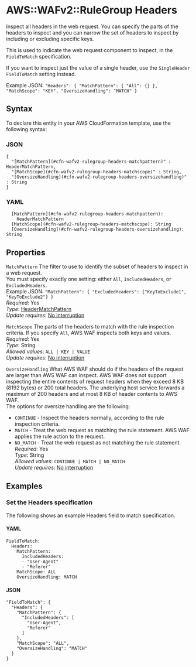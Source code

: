 # AWS::WAFv2::RuleGroup Headers<a name="aws-properties-wafv2-rulegroup-headers"></a>

Inspect all headers in the web request\. You can specify the parts of the headers to inspect and you can narrow the set of headers to inspect by including or excluding specific keys\.

This is used to indicate the web request component to inspect, in the `FieldToMatch` specification\. 

If you want to inspect just the value of a single header, use the `SingleHeader` `FieldToMatch` setting instead\.

Example JSON: `"Headers": { "MatchPattern": { "All": {} }, "MatchScope": "KEY", "OversizeHandling": "MATCH" }` 

## Syntax<a name="aws-properties-wafv2-rulegroup-headers-syntax"></a>

To declare this entity in your AWS CloudFormation template, use the following syntax:

### JSON<a name="aws-properties-wafv2-rulegroup-headers-syntax.json"></a>

```
{
  "[MatchPattern](#cfn-wafv2-rulegroup-headers-matchpattern)" : HeaderMatchPattern,
  "[MatchScope](#cfn-wafv2-rulegroup-headers-matchscope)" : String,
  "[OversizeHandling](#cfn-wafv2-rulegroup-headers-oversizehandling)" : String
}
```

### YAML<a name="aws-properties-wafv2-rulegroup-headers-syntax.yaml"></a>

```
  [MatchPattern](#cfn-wafv2-rulegroup-headers-matchpattern): 
    HeaderMatchPattern
  [MatchScope](#cfn-wafv2-rulegroup-headers-matchscope): String
  [OversizeHandling](#cfn-wafv2-rulegroup-headers-oversizehandling): String
```

## Properties<a name="aws-properties-wafv2-rulegroup-headers-properties"></a>

`MatchPattern`  <a name="cfn-wafv2-rulegroup-headers-matchpattern"></a>
The filter to use to identify the subset of headers to inspect in a web request\.   
You must specify exactly one setting: either `All`, `IncludedHeaders`, or `ExcludedHeaders`\.  
Example JSON: `"MatchPattern": { "ExcludedHeaders": {"KeyToExclude1", "KeyToExclude2"} }`   
*Required*: Yes  
*Type*: [HeaderMatchPattern](aws-properties-wafv2-rulegroup-headermatchpattern.md)  
*Update requires*: [No interruption](https://docs.aws.amazon.com/AWSCloudFormation/latest/UserGuide/using-cfn-updating-stacks-update-behaviors.html#update-no-interrupt)

`MatchScope`  <a name="cfn-wafv2-rulegroup-headers-matchscope"></a>
The parts of the headers to match with the rule inspection criteria\. If you specify `All`, AWS WAF inspects both keys and values\.   
*Required*: Yes  
*Type*: String  
*Allowed values*: `ALL | KEY | VALUE`  
*Update requires*: [No interruption](https://docs.aws.amazon.com/AWSCloudFormation/latest/UserGuide/using-cfn-updating-stacks-update-behaviors.html#update-no-interrupt)

`OversizeHandling`  <a name="cfn-wafv2-rulegroup-headers-oversizehandling"></a>
What AWS WAF should do if the headers of the request are larger than AWS WAF can inspect\. AWS WAF does not support inspecting the entire contents of request headers when they exceed 8 KB \(8192 bytes\) or 200 total headers\. The underlying host service forwards a maximum of 200 headers and at most 8 KB of header contents to AWS WAF\.   
The options for oversize handling are the following:  
+  `CONTINUE` \- Inspect the headers normally, according to the rule inspection criteria\. 
+  `MATCH` \- Treat the web request as matching the rule statement\. AWS WAF applies the rule action to the request\.
+  `NO_MATCH` \- Treat the web request as not matching the rule statement\.
*Required*: Yes  
*Type*: String  
*Allowed values*: `CONTINUE | MATCH | NO_MATCH`  
*Update requires*: [No interruption](https://docs.aws.amazon.com/AWSCloudFormation/latest/UserGuide/using-cfn-updating-stacks-update-behaviors.html#update-no-interrupt)

## Examples<a name="aws-properties-wafv2-rulegroup-headers--examples"></a>



### Set the Headers specification<a name="aws-properties-wafv2-rulegroup-headers--examples--Set_the_Headers_specification_"></a>

The following shows an example Headers field to match specification\. 

#### YAML<a name="aws-properties-wafv2-rulegroup-headers--examples--Set_the_Headers_specification_--yaml"></a>

```
FieldToMatch:
  Headers:
    MatchPattern:
      IncludedHeaders:
      - "User-Agent"
      - "Referer"
    MatchScope: ALL 
    OversizeHandling: MATCH
```

#### JSON<a name="aws-properties-wafv2-rulegroup-headers--examples--Set_the_Headers_specification_--json"></a>

```
"FieldToMatch": {
  "Headers": {
    "MatchPattern": {
      "IncludedHeaders": [
        "User-Agent",
        "Referer"
      ]
    },
    "MatchScope": "ALL",
    "OversizeHandling": "MATCH" 
  }
}
```